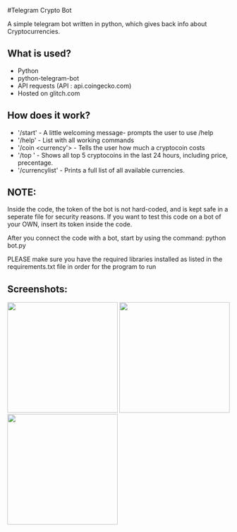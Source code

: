 #Telegram Crypto Bot

A simple telegram bot written in python, which gives back info about 
Cryptocurrencies.

## What is used?
- Python
- python-telegram-bot
- API requests (API : api.coingecko.com)
- Hosted on glitch.com

## How does it work?
- '/start' - A little welcoming message- prompts the user to use /help
- '/help' - List with all working commands
- '/coin <crypto> <currency'> - Tells the user how much a cryptocoin costs
- '/top <currency>' - Shows all top 5 cryptocoins in the last 24 hours, 
including price, precentage.
- '/currencylist' - Prints a full list of all available currencies.

## NOTE:
Inside the code, the token of the bot is not hard-coded, and is kept safe 
in a seperate file for security reasons. If you want to test this code on 
a bot of your OWN, insert its token inside the code.

After you connect the code with a bot, start by using the command:
python bot.py

PLEASE make sure you have the required libraries installed as listed in 
the requirements.txt file in order for the program to run

## Screenshots: 

<img src="https://github.com/user-attachments/assets/52342e19-46fa-4502-bddf-8c6337c28b56" width="250">
<img src="https://github.com/user-attachments/assets/ffea4545-7cfe-498d-9356-26712f88a838" width="250">
<img src="https://github.com/user-attachments/assets/bb6b3643-edaf-4bd1-8eaf-ae3228fa2b1d" width="250">

